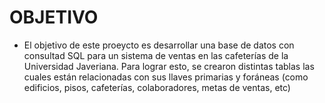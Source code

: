 # OBJETIVO
- El objetivo de este proeycto es desarrollar una base de datos con consultad SQL para un sistema de ventas en las cafeterías de la Universidad Javeriana. Para lograr esto, se crearon distintas tablas las cuales están relacionadas con sus llaves primarias y foráneas (como edificios, pisos, cafeterías, colaboradores, metas de ventas, etc)

